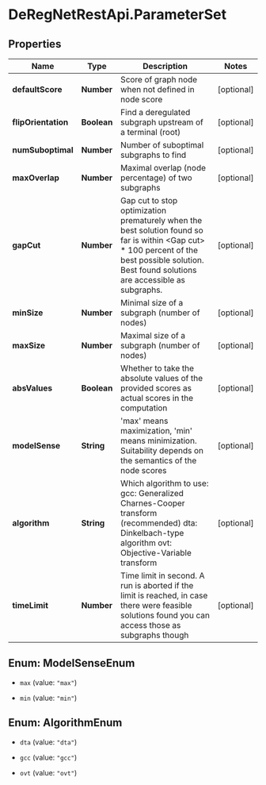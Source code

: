 # DeRegNetRestApi.ParameterSet

## Properties
Name | Type | Description | Notes
------------ | ------------- | ------------- | -------------
**defaultScore** | **Number** | Score of graph node when not defined in node score | [optional] 
**flipOrientation** | **Boolean** | Find a deregulated subgraph upstream of a terminal (root) | [optional] 
**numSuboptimal** | **Number** | Number of suboptimal subgraphs to find | [optional] 
**maxOverlap** | **Number** | Maximal overlap (node percentage) of two subgraphs | [optional] 
**gapCut** | **Number** | Gap cut to stop optimization prematurely when the best solution found so far is within &lt;Gap cut&gt; * 100 percent of the best possible solution. Best found solutions are accessible as subgraphs.  | [optional] 
**minSize** | **Number** | Minimal size of a subgraph (number of nodes) | [optional] 
**maxSize** | **Number** | Maximal size of a subgraph (number of nodes) | [optional] 
**absValues** | **Boolean** | Whether to take the absolute values of the provided scores as actual scores in the computation  | [optional] 
**modelSense** | **String** | &#39;max&#39; means maximization, &#39;min&#39; means minimization.  Suitability depends on the semantics of the node scores  | [optional] 
**algorithm** | **String** | Which algorithm to use: gcc: Generalized Charnes-Cooper transform (recommended) dta: Dinkelbach-type algorithm ovt: Objective-Variable transform  | [optional] 
**timeLimit** | **Number** | Time limit in second. A run is aborted if the limit is reached, in case there were feasible solutions found you can access those as subgraphs though  | [optional] 


<a name="ModelSenseEnum"></a>
## Enum: ModelSenseEnum


* `max` (value: `"max"`)

* `min` (value: `"min"`)




<a name="AlgorithmEnum"></a>
## Enum: AlgorithmEnum


* `dta` (value: `"dta"`)

* `gcc` (value: `"gcc"`)

* `ovt` (value: `"ovt"`)




